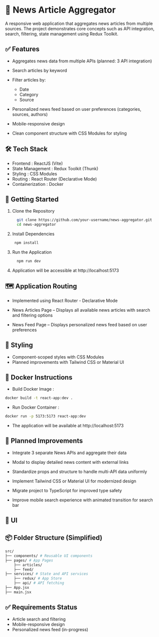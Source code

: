 # 📰 News Article Aggregator

A responsive web application that aggregates news articles from multiple sources. The project demonstrates core concepts such as API integration, search, filtering, state management using Redux Toolkit.

## ✅ Features

- Aggregates news data from multiple APIs (planned: 3 API integration)
- Search articles by keyword
- Filter articles by:

  - Date
  - Category
  - Source

- Personalized news feed based on user preferences (categories, sources, authors)
- Mobile-responsive design
- Clean component structure with CSS Modules for styling

## 🛠️ Tech Stack

- Frontend : ReactJS (Vite)
- State Management : Redux Toolkit (Thunk)
- Styling : CSS Modules
- Routing : React Router (Declarative Mode)
- Containerization : Docker

## 🚀 Getting Started

1. Clone the Repository
   ```bash
     git clone https://github.com/your-username/news-aggregator.git
     cd news-aggregator
   ```
2. Install Dependencies
   ```bash
    npm install
   ```
3. Run the Application
   ```bash
     npm run dev
   ```
4. Application will be accessible at http://localhost:5173

## 🗺️ Application Routing

- Implemented using React Router - Declarative Mode

- News Articles Page – Displays all available news articles with search and filtering options

- News Feed Page – Displays personalized news feed based on user preferences

## 🎨 Styling

- Component-scoped styles with CSS Modules
- Planned improvements with Tailwind CSS or Material UI

## 🐳 Docker Instructions

- Build Docker Image :

```bash
docker build -t react-app:dev .
```

- Run Docker Container :

```bash
docker run -p 5173:5173 react-app:dev
```

- The application will be available at http://localhost:5173

## 🔧 Planned Improvements

- Integrate 3 separate News APIs and aggregate their data

- Modal to display detailed news content with external links
- Standardize props and structure to handle multi-API data uniformly
- Implement Tailwind CSS or Material UI for modernized design
- Migrate project to TypeScript for improved type safety
- Improve mobile search experience with animated transition for search bar

## 📸 UI

## 📦 Folder Structure (Simplified)

```bash
src/
├── components/ # Reusable UI components
├── pages/ # App Pages
    ├── articles/
    ├── feed/
├── services/ # State and API services
    ├── redux/ # App Store
    ├── api/ # API fetching
├── App.jsx
├── main.jsx
```

## ✅ Requirements Status

- Article search and filtering
- Mobile-responsive design
- Personalized news feed (in-progress)
